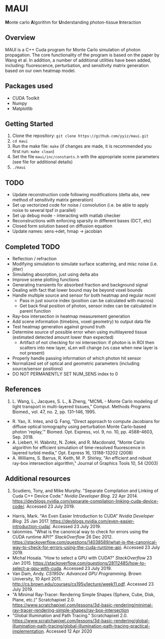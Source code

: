 # MAUI
<b>M</b>onte carlo <b>A</b>lgorithm for <b>U</b>nderstanding photon-tissue <b>I</b>nteraction

## Overview
MAUI is a C++ Cuda program for Monte Carlo simulation of photon propagation. The core functionality of the program is based on the paper by Wang et al. In addition, a number of additional utilities have been added, including: fluorescence, perturbation, and sensitivity matrix generation based on our own heatmap model. 

## Packages used
- CUDA Toolkit
- Numpy
- Matplotlib

## Getting Started
1. Clone the repository: `git clone https://github.com/yyiz/maui.git`
2. `cd maui`
3. Run the make file: `make` (if changes are made, it is recommended you first run: `make clean`)
4. Set the file `maui/inc/constants.h` with the appropriate scene parameters (see file for additional details)
5. `./maui`

## TODO
- Update reconstruction code following modifications (delta abs, new method of sensitivity matrix generation)
- Set up vectorized code for noise / convolution (i.e. be able to apply noise to several tpsf in parallel)
- Set up debug mode - interacting with matlab checker
- Reconstructions with enforcing sparsity in different bases (DCT, etc)
- Closed form solution based on diffusion equation
- Update names: sens->det, hmap -> jacobian

## Completed TODO
- Reflection / refraction
- Modifying simulation to simulate surface scattering, and misc noise (i.e. jitter)
- Simulating absorption, just using delta abs
- Improve scene plotting functions
- Generating transients for absorbed fraction and background signal
- Dealing with fact that lower bound may be beyond voxel bounds
- Handle multiple source and sensor for both heatmap and regular mcml
    - Pass in just source index (position can be calculated with macros)
    - Get back final position of photon, sensor index can be calculated in parent function
- Ray-box intersection in heatmap measurement generation
- Add scene information (timebins, voxel geometry) to output data file
- Test heatmap generation against ground truth
- Determine source of possible error when using multilayered tissue (estimated detected amount lower than expected)
    - Artifact of not checking for roi intersection: if photon is in ROI then scatters into new layer, sLen will change (vs case when new layer is not present)
- Properly handle passing information of which photon hit sensor
- Normalized set of optical and geometric parameters (including source/sensor positions)
- DO NOT PERMANENTLY SET NUM_SENS index to 0

## References
1. L. Wang, L., Jacques, S. L., & Zheng, "MCML - Monte Carlo modeling of light transport in multi-layered tissues," Comput. Methods Programs Biomed., vol. 47, no. 2, pp. 131–146, 1995.
- R. Yao, X. Intes, and Q. Fang, "Direct approach to compute Jacobians for diffuse optical tomography using perturbation Monte Carlo-based photon 'replay,'" Biomed. Opt. Express, vol. 9, no. 10, pp. 4588–4603, Sep. 2018.
- A. Liebert, H. Wabnitz, N. Żołek, and R. Macdonald, "Monte Carlo algorithm for efficient simulation of time-resolved fluorescence in layered turbid media," Opt. Express 16, 13188-13202 (2008)
- A. Williams, S. Barrus, R. Keith, M. P. Shirley, "An efficient and robust ray-box intersection algorithm," Journal of Graphics Tools 10, 54 (2003)

## Additional resources
1. Scudiero, Tony, and Mike Murphy. "Separate Compilation and Linking of Cuda C++ Device Code." _Nvidia Developer Blog_. 22 Apr 2014. https://devblogs.nvidia.com/separate-compilation-linking-cuda-device-code/. Accessed 23 July 2019.
- Harris, Mark. "An Even Easier Introduction to CUDA" _Nvidia Developer Blog_. 25 Jan 2017. https://devblogs.nvidia.com/even-easier-introduction-cuda/. Accessed 23 July 2019.
- talonmies. "What is the canonical way to check for errors using the CUDA runtime API?" _StackOverflow_ 26 Dec 2012. https://stackoverflow.com/questions/14038589/what-is-the-canonical-way-to-check-for-errors-using-the-cuda-runtime-api. Accessed 23 July 2019. 
- Michal Hosala. "How to select a GPU with CUDA?" _StackOverflow_ 23 Jan 2015. https://stackoverflow.com/questions/28112485/how-to-select-a-gpu-with-cuda. Accessed 23 July 2019. 
- Van Dam, Andy. _CS1950v: Advanced GPU Programming_. Brown University, 10 April 2011. http://cs.brown.edu/courses/cs195v/lecture/week11.pdf. Accessed 23 July 2019.
- "A Minimal Ray-Tracer: Rendering Simple Shapes (Sphere, Cube, Disk, Plane, etc.)" Scratchapixel 2.0. https://www.scratchapixel.com/lessons/3d-basic-rendering/minimal-ray-tracer-rendering-simple-shapes/ray-box-intersection
- "Global Illumination and Path Tracing." Scratchapixel 2.0. https://www.scratchapixel.com/lessons/3d-basic-rendering/global-illumination-path-tracing/global-illumination-path-tracing-practical-implementation. Accessed 12 Apr 2020